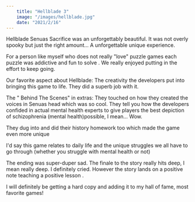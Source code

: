 ```yaml
---
    title: "Hellblade 3"
    image: "/images/hellblade.jpg"
    date: "2021/2/16"
---
```


Hellblade Senuas Sacrifice was an unforgettably beautiful. It was not overly spooky but just the right amount... A unforgettable unique experience. 

For a person like myself who does not really "love" puzzle games each puzzle was addictive and fun to solve . We really enjoyed putting in the effort to keep going. 

Our favorite aspect about Hellblade:
The creativity  the developers put into bringing this game to life. They did a superb job with it. 

  The " Behind The Scenes" in extras:
They touched on how they created the voices in Senuas head which was so cool. They tell you how the developers confided in actual mental health experts to give players the best depiction of schizophrenia (mental health)possible, I mean... Wow.

They dug into and did their history homework too which made the game even more unique 

 I'd say this game relates to daily life and  the unique struggles we all have to go through (whether you struggle with mental health or not) 

The ending was super-duper sad.
 The finale to the story really hits deep, I mean really deep. I definitely cried. However the story lands on a positive note teaching a positive lesson . 


I will definitely be getting a hard copy and adding it to my hall of fame, most favorite games!